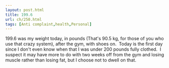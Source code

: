 ```yaml
---
layout: post.html
title: 199.6
url: ch/250.html
tags: [Anti complaint,health,Personal]
---
```

199.6 was my weight today, in pounds (That's 90.5 kg, for those of you who use that crazy system), after the gym, with shoes on.  Today is the first day since I don't even know when that I was under 200 pounds fully clothed.  I suspect it may have more to do with two weeks off from the gym and losing muscle rather than losing fat, but I choose not to dwell on that.
